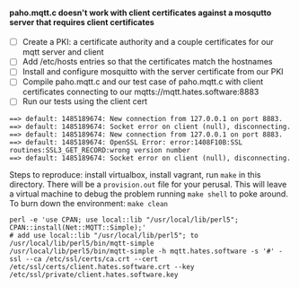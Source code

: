 #### paho.mqtt.c doesn't work with client certificates against a mosqutto server that requires client certificates

  - [ ] Create a PKI: a certificate authority and a couple certificates for our mqtt server and client
  - [ ] Add /etc/hosts entries so that the certificates match the hostnames
  - [ ] Install and configure mosquitto with the server certificate from our PKI
  - [ ] Compile paho.mqtt.c and our test case of paho.mqtt.c with client certificates connecting to our mqtts://mqtt.hates.software:8883
  - [ ] Run our tests using the client cert

```
==> default: 1485189674: New connection from 127.0.0.1 on port 8883.
==> default: 1485189674: Socket error on client (null), disconnecting.
==> default: 1485189674: New connection from 127.0.0.1 on port 8883.
==> default: 1485189674: OpenSSL Error: error:1408F10B:SSL routines:SSL3_GET_RECORD:wrong version number
==> default: 1485189674: Socket error on client (null), disconnecting.
```

Steps to reproduce: install virtualbox, install vagrant, run `make` in this directory. There will be a `provision.out` file for your perusal.
This will leave a virtual machine to debug the problem running `make shell` to poke around.
To burn down the environment: `make clean`


```
perl -e 'use CPAN; use local::lib "/usr/local/lib/perl5"; CPAN::install(Net::MQTT::Simple);'
# add use local::lib "/usr/local/lib/perl5"; to /usr/local/lib/perl5/bin/mqtt-simple
/usr/local/lib/perl5/bin/mqtt-simple -h mqtt.hates.software -s '#' -ssl --ca /etc/ssl/certs/ca.crt --cert /etc/ssl/certs/client.hates.software.crt --key /etc/ssl/private/client.hates.software.key
```
